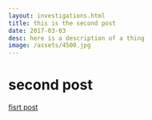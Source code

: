```yaml
---
layout: investigations.html
title: this is the second post
date: 2017-03-03
desc: here is a description of a thing
image: /assets/4500.jpg
---
```


# second post

[fisrt post](post1.md)
